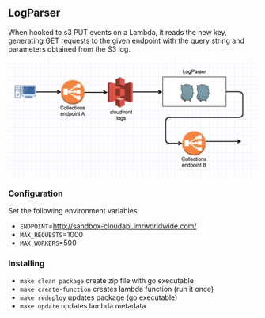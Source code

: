 ## LogParser

When hooked to s3 PUT events on a Lambda, it reads
the new key, generating GET requests to the given endpoint with the query string and parameters obtained from the S3 log.

![architecture diagram](flow.png)

### Configuration

Set the following environment variables:

- ```ENDPOINT```=http://sandbox-cloudapi.imrworldwide.com/
- ```MAX_REQUESTS```=1000
- ```MAX_WORKERS```=500


### Installing

- ```make clean package```  create zip file with go executable
- ```make create-function``` creates lambda function (run it once)
- ```make redeploy``` updates package (go executable)
- ```make update``` updates lambda metadata


